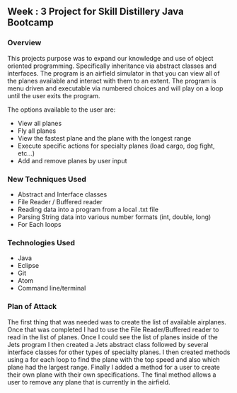 ## Week : 3 Project for Skill Distillery Java Bootcamp

### Overview

This projects purpose was to expand our knowledge and use of object oriented programming. Specifically inheritance via abstract classes and interfaces. The program is an airfield simulator in that you can view all of the planes available and interact with them to an extent. The program is menu driven and executable via numbered choices and will play on a loop until the user exits the program.

The options available to the user are:

* View all planes
* Fly all planes
* View the fastest plane and the plane with the longest range
* Execute specific actions for specialty planes (load cargo, dog fight, etc...)
* Add and remove planes by user input

### New Techniques Used

* Abstract and Interface classes
* File Reader / Buffered reader
* Reading data into a program from a local .txt file
* Parsing  String data into various number formats (int, double, long)
* For Each loops

### Technologies Used

* Java
* Eclipse
* Git
* Atom
* Command line/terminal

### Plan of Attack

The first thing that was needed was to create the list of available airplanes. Once that was completed I had to use the File Reader/Buffered reader to read in the list of planes. Once I could see the list of planes inside of the Jets program I then created a Jets abstract class followed by several interface classes for other types of specialty planes.  I then created methods using a for each loop to find the plane with the top speed and also which plane had the largest range. Finally I added a method for a user to create their own plane with their own specifications. The final method allows a user to remove any plane that is currently in the airfield.
